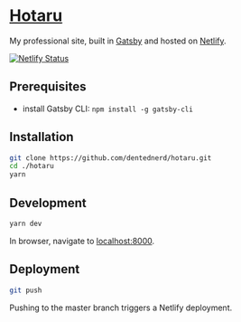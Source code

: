 # [Hotaru](https://joanneimlay.dev)

My professional site, built in [Gatsby](https://www.gatsbyjs.org/) and hosted on [Netlify](https:///www.netlify.com).

[![Netlify Status](https://api.netlify.com/api/v1/badges/5dafda63-13c3-41e3-bd7d-68c386fca16f/deploy-status)](https://app.netlify.com/sites/joanneimlay/deploys)

## Prerequisites

- install Gatsby CLI: `npm install -g gatsby-cli`

## Installation

```sh
git clone https://github.com/dentednerd/hotaru.git
cd ./hotaru
yarn
```

## Development

```sh
yarn dev
```

In browser, navigate to [localhost:8000](http://localhost:8000).

## Deployment

```sh
git push
```

Pushing to the master branch triggers a Netlify deployment.
